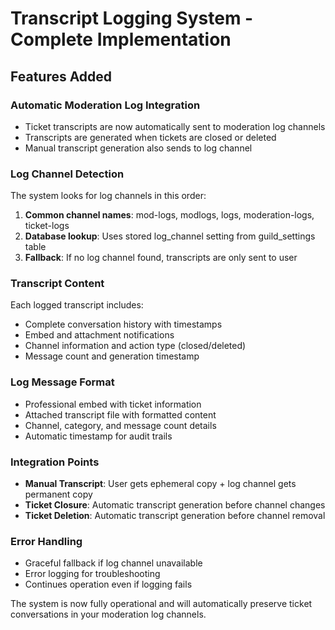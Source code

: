 # Transcript Logging System - Complete Implementation

## Features Added

### Automatic Moderation Log Integration
- Ticket transcripts are now automatically sent to moderation log channels
- Transcripts are generated when tickets are closed or deleted
- Manual transcript generation also sends to log channel

### Log Channel Detection
The system looks for log channels in this order:
1. **Common channel names**: mod-logs, modlogs, logs, moderation-logs, ticket-logs
2. **Database lookup**: Uses stored log_channel setting from guild_settings table
3. **Fallback**: If no log channel found, transcripts are only sent to user

### Transcript Content
Each logged transcript includes:
- Complete conversation history with timestamps
- Embed and attachment notifications
- Channel information and action type (closed/deleted)
- Message count and generation timestamp

### Log Message Format
- Professional embed with ticket information
- Attached transcript file with formatted content
- Channel, category, and message count details
- Automatic timestamp for audit trails

### Integration Points
- **Manual Transcript**: User gets ephemeral copy + log channel gets permanent copy
- **Ticket Closure**: Automatic transcript generation before channel changes
- **Ticket Deletion**: Automatic transcript generation before channel removal

### Error Handling
- Graceful fallback if log channel unavailable
- Error logging for troubleshooting
- Continues operation even if logging fails

The system is now fully operational and will automatically preserve ticket conversations in your moderation log channels.